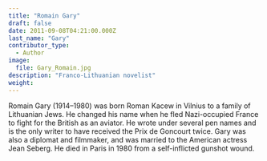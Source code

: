 ```yaml
---
title: "Romain Gary"
draft: false
date: 2011-09-08T04:21:00.000Z
last_name: "Gary"
contributor_type:
  - Author
image:
  file: Gary_Romain.jpg
description: "Franco-Lithuanian novelist"
weight:
---
```


Romain Gary (1914–1980) was born Roman Kacew in Vilnius to a family of Lithuanian Jews. He changed his name when he fled Nazi-occupied France to fight for the British as an aviator. He wrote under several pen names and is the only writer to have received the Prix de Goncourt twice. Gary was also a diplomat and filmmaker, and was married to the American actress Jean Seberg. He died in Paris in 1980 from a self-inflicted gunshot wound.

